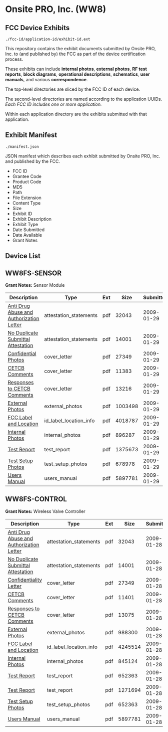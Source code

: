 # Onsite PRO, Inc. (WW8)
## FCC Device Exhibits

```
./fcc-id/application-id/exhibit-id.ext
```

This repository contains the exhibit documents submitted by Onsite PRO, Inc. to (and published by) the FCC as part of the device certification process.

These exhibits can include **internal photos**, **external photos**, **RF test reports**, **block diagrams**, **operational descriptions**, **schematics**, **user manuals**, and various **correspondence**.

The top-level directories are sliced by the FCC ID of each device.

The second-level directories are named according to the application UUIDs. *Each FCC ID includes one or more application.*

Within each application directory are the exhibits submitted with that application. 

## Exhibit Manifest

```
./manifest.json
```

JSON manifest which describes each exhibit submitted by Onsite PRO, Inc. and published by the FCC.

- FCC ID
- Grantee Code
- Product Code
- MD5
- Path
- File Extension
- Content Type
- Size
- Exhibit ID
- Exhibit Description
- Exhibit Type
- Date Submitted
- Date Available
- Grant Notes

## Device List
## WW8FS-SENSOR
**Grant Notes:** Sensor Module

| Description | Type | Ext | Size | Submitted | Available |
| ----------- | ---- | --- | ---- | --------- | --------- |
| [Anti Drug Abuse and Authorization Letter](WW8FS-SENSOR/9b8431866c9750a4ef81a17f1afbc27b/1062275.pdf) | attestation_statements | pdf | 32043 | 2009-01-29 | 2009-01-29 |
| [No Duplicate Submittal Attestation](WW8FS-SENSOR/9b8431866c9750a4ef81a17f1afbc27b/1062277.pdf) | attestation_statements | pdf | 14001 | 2009-01-29 | 2009-01-29 |
| [Confidential Photos](WW8FS-SENSOR/9b8431866c9750a4ef81a17f1afbc27b/1062271.pdf) | cover_letter | pdf | 27349 | 2009-01-29 | 2009-01-29 |
| [CETCB Comments](WW8FS-SENSOR/9b8431866c9750a4ef81a17f1afbc27b/1062525.pdf) | cover_letter | pdf | 11383 | 2009-01-29 | 2009-01-29 |
| [Responses to CETCB Comments](WW8FS-SENSOR/9b8431866c9750a4ef81a17f1afbc27b/1062526.pdf) | cover_letter | pdf | 13216 | 2009-01-29 | 2009-01-29 |
| [External Photos](WW8FS-SENSOR/9b8431866c9750a4ef81a17f1afbc27b/1062523.pdf) | external_photos | pdf | 1003498 | 2009-01-29 | 2009-01-29 |
| [FCC Label and Location](WW8FS-SENSOR/9b8431866c9750a4ef81a17f1afbc27b/1062522.pdf) | id_label_location_info | pdf | 4018787 | 2009-01-29 | 2009-01-29 |
| [Internal Photos](WW8FS-SENSOR/9b8431866c9750a4ef81a17f1afbc27b/1062521.pdf) | internal_photos | pdf | 896287 | 2009-01-29 | 2009-01-29 |
| [Test Report](WW8FS-SENSOR/9b8431866c9750a4ef81a17f1afbc27b/1062518.pdf) | test_report | pdf | 1375673 | 2009-01-29 | 2009-01-29 |
| [Test Setup Photos](WW8FS-SENSOR/9b8431866c9750a4ef81a17f1afbc27b/1062517.pdf) | test_setup_photos | pdf | 678978 | 2009-01-29 | 2009-01-29 |
| [Users Manual](WW8FS-SENSOR/9b8431866c9750a4ef81a17f1afbc27b/1062516.pdf) | users_manual | pdf | 5897781 | 2009-01-29 | 2009-01-29 |
## WW8FS-CONTROL
**Grant Notes:** Wireless Valve Controller

| Description | Type | Ext | Size | Submitted | Available |
| ----------- | ---- | --- | ---- | --------- | --------- |
| [Anti Drug Abuse and Authorization Letter](WW8FS-CONTROL/b77e45f5bd60280c4789019501b15213/1062275.pdf) | attestation_statements | pdf | 32043 | 2009-01-28 | 2009-01-28 |
| [No Duplicate Submittal Attestation](WW8FS-CONTROL/b77e45f5bd60280c4789019501b15213/1062277.pdf) | attestation_statements | pdf | 14001 | 2009-01-28 | 2009-01-28 |
| [Confidentiality Letter](WW8FS-CONTROL/b77e45f5bd60280c4789019501b15213/1062271.pdf) | cover_letter | pdf | 27349 | 2009-01-28 | 2009-01-28 |
| [CETCB Comments](WW8FS-CONTROL/b77e45f5bd60280c4789019501b15213/1062272.pdf) | cover_letter | pdf | 11401 | 2009-01-28 | 2009-01-28 |
| [Responses to CETCB Comments](WW8FS-CONTROL/b77e45f5bd60280c4789019501b15213/1062273.pdf) | cover_letter | pdf | 13075 | 2009-01-28 | 2009-01-28 |
| [External Photos](WW8FS-CONTROL/b77e45f5bd60280c4789019501b15213/1062270.pdf) | external_photos | pdf | 988300 | 2009-01-28 | 2009-01-28 |
| [FCC Label and Location](WW8FS-CONTROL/b77e45f5bd60280c4789019501b15213/1062269.pdf) | id_label_location_info | pdf | 4245514 | 2009-01-28 | 2009-01-28 |
| [Internal Photos](WW8FS-CONTROL/b77e45f5bd60280c4789019501b15213/1062268.pdf) | internal_photos | pdf | 845124 | 2009-01-28 | 2009-01-28 |
| [Test Report](WW8FS-CONTROL/b77e45f5bd60280c4789019501b15213/1062264.pdf) | test_report | pdf | 652363 | 2009-01-28 | 2009-01-28 |
| [Test Report](WW8FS-CONTROL/b77e45f5bd60280c4789019501b15213/1062276.pdf) | test_report | pdf | 1271694 | 2009-01-28 | 2009-01-28 |
| [Test Setup Photos](WW8FS-CONTROL/b77e45f5bd60280c4789019501b15213/1062264.pdf) | test_setup_photos | pdf | 652363 | 2009-01-28 | 2009-01-28 |
| [Users Manual](WW8FS-CONTROL/b77e45f5bd60280c4789019501b15213/1062263.pdf) | users_manual | pdf | 5897781 | 2009-01-28 | 2009-01-28 |
